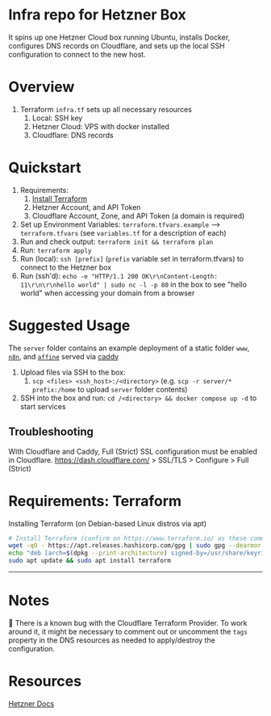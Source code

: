 # Infra repo for Hetzner Box

It spins up one Hetzner Cloud box running Ubuntu, installs Docker, configures DNS records on Cloudflare, and sets up the local SSH configuration to connect to the new host.

# Overview
1. Terraform `infra.tf` sets up all necessary resources
   1. Local: SSH key
   2. Hetzner Cloud: VPS with docker installed
   3. Cloudflare: DNS records

# Quickstart
1. Requirements:
   1. [Install Terraform](#requirements-terraform)
   2. Hetzner Account, and API Token
   3. Cloudflare Account, Zone, and API Token (a domain is required)
2. Set up Environment Variables: `terraform.tfvars.example` --> `terraform.tfvars` (see `variables.tf` for a description of each)
3. Run and check output: `terraform init && terraform plan`
4. Run: `terraform apply`
5. Run (local): `ssh [prefix]` (`prefix` variable set in terraform.tfvars) to connect to the Hetzner box
6. Run (ssh'd): `echo -e "HTTP/1.1 200 OK\r\nContent-Length: 11\r\n\r\nhello world" | sudo nc -l -p 80` in the box to see "hello world" when accessing your domain from a browser

# Suggested Usage
The `server` folder contains an example deployment of a static folder `www`, [`n8n`](https://n8n.io/), and [`affine`](https://affine.pro/) served via [caddy](https://caddyserver.com/)

1. Upload files via SSH to the box:
   1. `scp <files> <ssh_host>:/<directory>` (e.g. `scp -r server/* prefix:/home` to upload `server` folder contents)
2. SSH into the box and run: `cd /<directory> && docker compose up -d` to start services

## Troubleshooting
With Cloudflare and Caddy, Full (Strict) SSL configuration must be enabled in Cloudflare. https://dash.cloudflare.com/ > SSL/TLS > Configure > Full (Strict)

# Requirements: Terraform
Installing Terraform (on Debian-based Linux distros via apt)
```sh
# Install Terraform (confirm on https://www.terraform.io/ as these commands may be outdated)
wget -qO - https://apt.releases.hashicorp.com/gpg | sudo gpg --dearmor -o /usr/share/keyrings/hashicorp-archive-keyring.gpg
echo "deb [arch=$(dpkg --print-architecture) signed-by=/usr/share/keyrings/hashicorp-archive-keyring.gpg] https://apt.releases.hashicorp.com $(grep -oP '(?<=UBUNTU_CODENAME=).*' /etc/os-release || lsb_release -cs) main" | sudo tee /etc/apt/sources.list.d/hashicorp.list
sudo apt update && sudo apt install terraform
```

___

# Notes

📝 There is a known bug with the Cloudflare Terraform Provider. To work around it, it might be necessary to comment out or uncomment the `tags` property in the DNS resources as needed to apply/destroy the configuration.



# Resources
[Hetzner Docs](https://developers.hetzner.com/cloud/)
